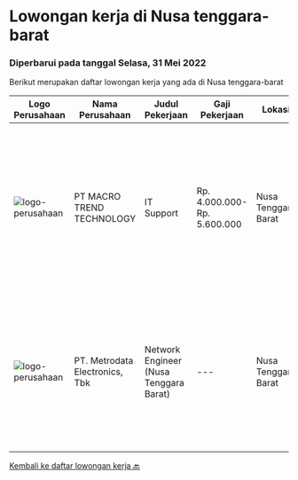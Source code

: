 
  # Lowongan kerja di Nusa tenggara-barat

  ### Diperbarui pada tanggal Selasa, 31 Mei 2022

  Berikut merupakan daftar lowongan kerja yang ada di Nusa tenggara-barat

  |Logo Perusahaan | Nama Perusahaan | Judul Pekerjaan | Gaji Pekerjaan | Lokasi | Deskripsi | Tanggal diunggah | Pranala |
  | -------------- | --------------- | --------------- | --------- | --------- | -------------- | ------- | ----------- |
  |![logo-perusahaan](https://image-service-cdn.seek.com.au/3e4f8f20b87f7b99e7845f30f8cb87ac70ee1d82/ee4dce1061f3f616224767ad58cb2fc751b8d2dc)|PT MACRO TREND TECHNOLOGY|IT Support|Rp. 4.000.000-Rp. 5.600.000|Nusa Tenggara Barat|Kualifikasi: Pendidikan minimal S1 Memiliki Pengalaman di bidang Desktop / Notebook minimal 1 tahun ( Hardware dan Software ) Memiliki SIM C dan...|Sabtu, 28 Mei 2022|https://www.jobstreet.co.id/id/job/it-support-3899250?token=0~8e64d983-4632-45aa-acaa-b0dd850d092e&sectionRank=1&jobId=jobstreet-id-job-3899250|
|![logo-perusahaan](https://image-service-cdn.seek.com.au/0d75518309b56a3cff39daa569b0ba02cc7a22f2/ee4dce1061f3f616224767ad58cb2fc751b8d2dc)|PT. Metrodata Electronics, Tbk|Network Engineer (Nusa Tenggara Barat)|---|Nusa Tenggara Barat|Personal Qualification: Minimum of Diplome-3 Degree in computer science or related field Minimum 3 (three) years relevant experience will be required...|Senin, 23 Mei 2022|https://www.jobstreet.co.id/id/job/network-engineer-nusa-tenggara-barat-3892099?token=0~8e64d983-4632-45aa-acaa-b0dd850d092e&sectionRank=2&jobId=jobstreet-id-job-3892099|


  [Kembali ke daftar lowongan kerja 🔙](../README.md#daftar-lowongan-kerja)
  